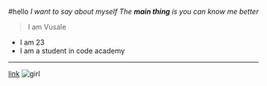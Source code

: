 #hello
*I want to say about myself*
*The **main thing** is you can know me better*
>I am Vusale
- I am 23
- I am a student in code academy
--------------------
[link](https://www.instagram.com)
![girl](https://encrypted-tbn0.gstatic.com/images?q=tbn:ANd9GcSmiHJYEo_XB-KsqazGT0CK0P1UoIiZRQzvQw&usqp=CAU)